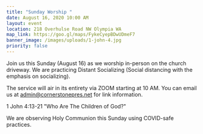 ```yaml
---
title: "Sunday Worship "
date: August 16, 2020 10:00 AM
layout: event
location: 218 Overhulse Road NW Olympia WA
map_link: https://goo.gl/maps/FykeCyepBDwUDmeF7
banner_image: /images/uploads/1-john-4.jpg
priority: false
---
```

Join us this Sunday (August 16) as we worship in-person on the church driveway. We are practicing Distant Socializing (Social distancing with the emphasis on socializing).

The service will air in its entirety via ZOOM starting at 10 AM. You can email us at admin@cornerstonepres.net for link information. 

[](https://youtu.be/vVHWNMiYG_4)1 John 4:13-21 "Who Are The Children of God?"

We are observing Holy Communion this Sunday using COVID-safe practices.